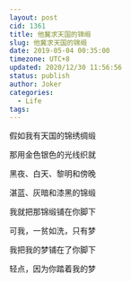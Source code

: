 ```yaml
---
layout: post
cid: 1361
title: 他冀求天国的锦缎
slug: 他冀求天国的锦缎
date: 2019-05-04 00:35:00
timezone: UTC+8
updated: 2020/12/30 11:56:56
status: publish
author: Joker
categories: 
  - Life
tags: 
---
```


假如我有天国的锦绣绸缎

那用金色银色的光线织就

黑夜、白天、黎明和傍晚

湛蓝、灰暗和漆黑的锦缎

我就把那锦缎铺在你脚下

可我，一贫如洗，只有梦

我把我的梦铺在了你脚下

轻点，因为你踏着我的梦